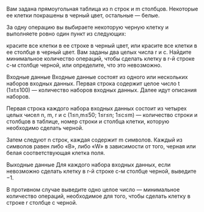 ﻿Вам задана прямоугольная таблица из n строк и m столбцов. Некоторые ее клетки покрашены в черный цвет, остальные — белые.

За одну операцию вы выбираете некоторую черную клетку и выполняете ровно один пункт из следующих:

красите все клетки в ее строке в черный цвет, или
красите все клетки в ее столбце в черный цвет.
Вам заданы два целых числа r и c. Найдите минимальное количество операций, чтобы сделать клетку в r-й строке c-м столбце черной, или определите, что это невозможно.

Входные данные
Входные данные состоят из одного или нескольких наборов входных данных. Первая строка содержит целое число t (1≤t≤100) — количество наборов входных данных. Далее идут описания наборов.

Первая строка каждого набора входных данных состоит из четырех целых чисел n, m, r и c (1≤n,m≤50; 1≤r≤n; 1≤c≤m) — количество строки и столбцов в таблице, номер строки и столбца клетки, которую необходимо сделать черной.

Затем следуют n строк, каждая содержит m символов. Каждый из символов равен либо «B», либо «W» в зависимости от того, черная или белая соответствующая клетка поля.

Выходные данные
Для каждого набора входных данных, если невозможно сделать клетку в r-й строке c-м столбце черной, выведите −1.

В противном случае выведите одно целое число — минимальное количество операций, необходимое для того, чтобы сделать клетку в строке r столбце c черной.
